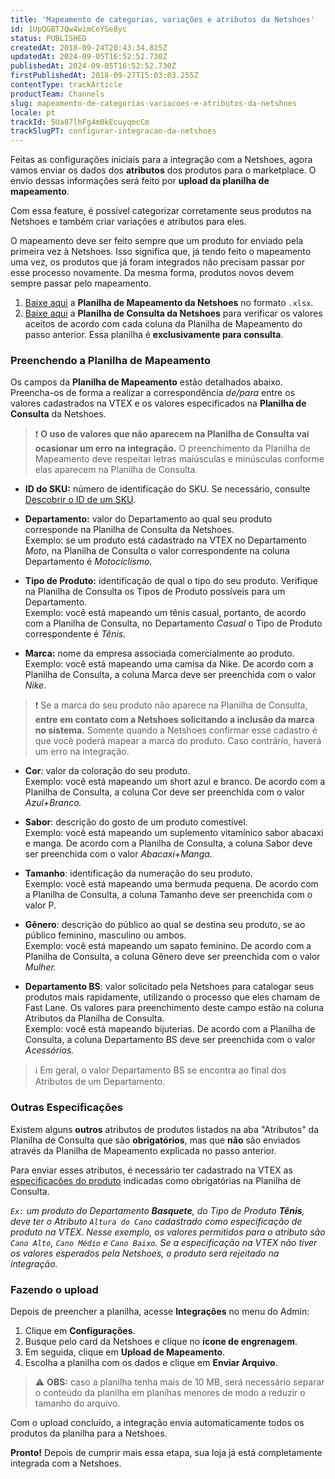 ```yaml
---
title: 'Mapeamento de categorias, variações e atributos da Netshoes'
id: 1UpQGBTJQw4wimCeYSe8yc
status: PUBLISHED
createdAt: 2018-09-24T20:43:34.825Z
updatedAt: 2024-09-05T16:52:52.730Z
publishedAt: 2024-09-05T16:52:52.730Z
firstPublishedAt: 2018-09-27T15:03:03.255Z
contentType: trackArticle
productTeam: Channels
slug: mapeamento-de-categorias-variacoes-e-atributos-da-netshoes
locale: pt
trackId: 5Ua87lhFg4m0kEcuyqmcCm
trackSlugPT: configurar-integracao-da-netshoes
---
```


Feitas as configurações iniciais para a integração com a Netshoes, agora vamos enviar os dados dos __atributos__ dos produtos para o marketplace. O envio dessas informações será feito por __upload da planilha de mapeamento__. 

Com essa feature, é possível categorizar corretamente seus produtos na Netshoes e também criar variações e atributos para eles.

O mapeamento deve ser feito sempre que um produto for enviado pela primeira vez à Netshoes. Isso significa que, já tendo feito o mapeamento uma vez, os produtos que já foram integrados não precisam passar por esse processo novamente. Da mesma forma, produtos novos devem sempre passar pelo mapeamento.

1. [Baixe aqui](//assets.ctfassets.net/alneenqid6w5/72M0l4r65x5OjeQ2JxSjgu/49a93cfb64d87b70d1b9cc854d2ba3ac/Mapeamento.xlsx) a __Planilha de Mapeamento da Netshoes__ no formato `.xlsx`.
2. [Baixe aqui](//assets.ctfassets.net/alneenqid6w5/6Nt1tM241rgrBeqwR6gVil/dc253c1da0076703150ceb8011c8c9c9/Atributos.xlsx) a __Planilha de Consulta da Netshoes__ para verificar os valores aceitos de acordo com cada coluna da Planilha de Mapeamento do passo anterior. Essa planilha é __exclusivamente para consulta__.

### Preenchendo a Planilha de Mapeamento

Os campos da **Planilha de Mapeamento** estão detalhados abaixo. Preencha-os de forma a realizar a correspondência _de/para_ entre os valores cadastrados na VTEX e os valores especificados na **Planilha de Consulta** da Netshoes.
>❗ **O uso de valores que não aparecem na Planilha de Consulta vai ocasionar um erro na integração.** O preenchimento da Planilha de Mapeamento deve respeitar letras maiúsculas e minúsculas conforme elas aparecem na Planilha de Consulta.

*   **ID do SKU:** número de identificação do SKU. Se necessário, consulte [Descobrir o ID de um SKU](https://help.vtex.com/pt/tutorial/descobrir-o-id-de-um-sku--4VQZsYeb3igGK2YowuEYWW).

*   **Departamento:** valor do Departamento ao qual seu produto corresponde na Planilha de Consulta da Netshoes.
<br/>Exemplo: se um produto está cadastrado na VTEX no Departamento _Moto_, na Planilha de Consulta o valor correspondente na coluna Departamento é _Motociclismo._

*   **Tipo de Produto:** identificação de qual o tipo do seu produto. Verifique na Planilha de Consulta os Tipos de Produto possíveis para um Departamento.
<br/>Exemplo: você está mapeando um tênis casual, portanto, de acordo com a Planilha de Consulta, no Departamento _Casual_ o Tipo de Produto correspondente é _Tênis._

*   **Marca:** nome da empresa associada comercialmente ao produto.
<br/>Exemplo: você está mapeando uma camisa da Nike. De acordo com a Planilha de Consulta, a coluna Marca deve ser preenchida com o valor _Nike_.
>❗ Se a marca do seu produto não aparece na Planilha de Consulta, **entre em contato com a Netshoes solicitando a inclusão da marca no sistema.** Somente quando a Netshoes confirmar esse cadastro é que você poderá mapear a marca do produto. Caso contrário, haverá um erro na integração.

*   **Cor**: valor da coloração do seu produto.
<br/>Exemplo: você está mapeando um short azul e branco. De acordo com a Planilha de Consulta, a coluna Cor deve ser preenchida com o valor _Azul+Branco._

*   **Sabor**: descrição do gosto de um produto comestível.
<br/>Exemplo: você está mapeando um suplemento vitamínico sabor abacaxi e manga. De acordo com a Planilha de Consulta, a coluna Sabor deve ser preenchida com o valor _Abacaxi+Manga._

*   **Tamanho**: identificação da numeração do seu produto.
<br/>Exemplo: você está mapeando uma bermuda pequena. De acordo com a Planilha de Consulta, a coluna Tamanho deve ser preenchida com o valor P.

*   **Gênero**: descrição do público ao qual se destina seu produto, se ao público feminino, masculino ou ambos.
<br/>Exemplo: você está mapeando um sapato feminino. De acordo com a Planilha de Consulta, a coluna Gênero deve ser preenchida com o valor _Mulher._

*   **Departamento BS**: valor solicitado pela Netshoes para catalogar seus produtos mais rapidamente, utilizando o processo que eles chamam de Fast Lane. Os valores para preenchimento deste campo estão na coluna Atributos da Planilha de Consulta.
<br/>Exemplo: você está mapeando bijuterias. De acordo com a Planilha de Consulta, a coluna Departamento BS deve ser preenchida com o valor _Acessórios._
>ℹ️ Em geral, o valor Departamento BS se encontra ao final dos Atributos de um Departamento.

### Outras Especificações

Existem alguns __outros__ atributos de produtos listados na aba "Atributos" da Planilha de Consulta que são __obrigatórios__, mas que __não__ são enviados através da Planilha de Mapeamento explicada no passo anterior.

Para enviar esses atributos, é necessário ter cadastrado na VTEX as [especificações do produto](/pt/tutorial/criando-um-campo-de-produto) indicadas como obrigatórias na Planilha de Consulta.

_`Ex:` um produto do Departamento __Basquete__, do Tipo de Produto __Tênis__, deve ter o Atributo `Altura do Cano` cadastrado como especificação de produto na VTEX. Nesse exemplo, os valores permitidos para o atributo são `Cano Alto`, `Cano Médio` e `Cano Baixo`. Se a especificação na VTEX não tiver os valores esperados pela Netshoes, o produto será rejeitado na integração._

### Fazendo o upload

Depois de preencher a planilha, acesse __Integrações__ no menu do Admin:

1. Clique em __Configurações__.
2. Busque pelo card da Netshoes e clique no __ícone de engrenagem__.
3. Em seguida, clique em __Upload de Mapeamento__.
4. Escolha a planilha com os dados e clique em __Enviar Arquivo__.

>⚠️ **OBS:** caso a planilha tenha mais de 10 MB, será necessário separar o conteúdo da planilha em planihas menores de modo a reduzir o tamanho do arquivo.

Com o upload concluído, a integração envia automaticamente todos os produtos da planilha para a Netshoes.

__Pronto!__ Depois de cumprir mais essa etapa, sua loja já está completamente integrada com a Netshoes.
